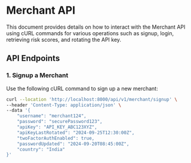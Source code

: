 # Merchant API

This document provides details on how to interact with the Merchant API using cURL commands for various operations such as signup, login, retrieving risk scores, and rotating the API key.

## API Endpoints

### 1. Signup a Merchant

Use the following cURL command to sign up a new merchant:

```bash
curl --location 'http://localhost:8000/api/v1/merchant/signup' \
--header 'Content-Type: application/json' \
--data '{
    "username": "merchant124",
    "password": "securePassword123",
    "apiKey": "API_KEY_ABC123XYZ",
    "apiKeyLastRotated": "2024-09-25T12:30:00Z",
    "twoFactorAuthEnabled": true,
    "passwordUpdated": "2024-09-20T08:45:00Z",
    "country": "India"
}'
